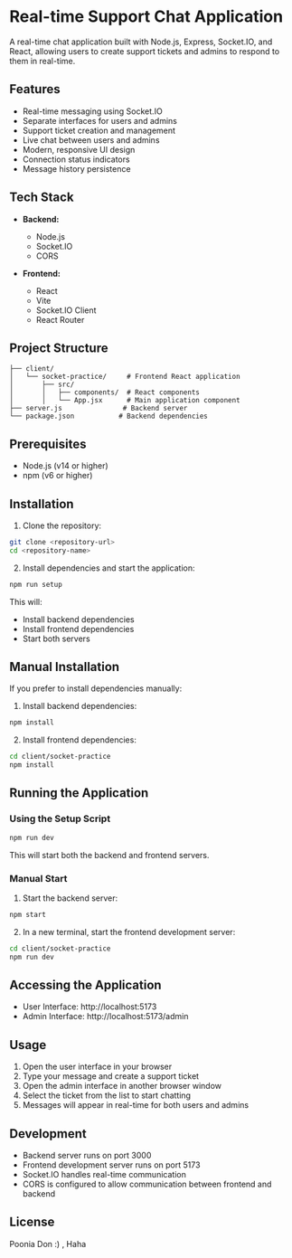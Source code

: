 # Real-time Support Chat Application

A real-time chat application built with Node.js, Express, Socket.IO, and React, allowing users to create support tickets and admins to respond to them in real-time.

## Features

- Real-time messaging using Socket.IO
- Separate interfaces for users and admins
- Support ticket creation and management
- Live chat between users and admins
- Modern, responsive UI design
- Connection status indicators
- Message history persistence

## Tech Stack

- **Backend:**

  - Node.js
  - Socket.IO
  - CORS

- **Frontend:**
  - React
  - Vite
  - Socket.IO Client
  - React Router

## Project Structure

```
├── client/
│   └── socket-practice/     # Frontend React application
│       ├── src/
│       │   ├── components/  # React components
│       │   └── App.jsx      # Main application component
├── server.js               # Backend server
└── package.json           # Backend dependencies
```

## Prerequisites

- Node.js (v14 or higher)
- npm (v6 or higher)

## Installation

1. Clone the repository:

```bash
git clone <repository-url>
cd <repository-name>
```

2. Install dependencies and start the application:

```bash
npm run setup
```

This will:

- Install backend dependencies
- Install frontend dependencies
- Start both servers

## Manual Installation

If you prefer to install dependencies manually:

1. Install backend dependencies:

```bash
npm install
```

2. Install frontend dependencies:

```bash
cd client/socket-practice
npm install
```

## Running the Application

### Using the Setup Script

```bash
npm run dev
```

This will start both the backend and frontend servers.

### Manual Start

1. Start the backend server:

```bash
npm start
```

2. In a new terminal, start the frontend development server:

```bash
cd client/socket-practice
npm run dev
```

## Accessing the Application

- User Interface: http://localhost:5173
- Admin Interface: http://localhost:5173/admin

## Usage

1. Open the user interface in your browser
2. Type your message and create a support ticket
3. Open the admin interface in another browser window
4. Select the ticket from the list to start chatting
5. Messages will appear in real-time for both users and admins

## Development

- Backend server runs on port 3000
- Frontend development server runs on port 5173
- Socket.IO handles real-time communication
- CORS is configured to allow communication between frontend and backend

## License

Poonia Don :) , Haha
